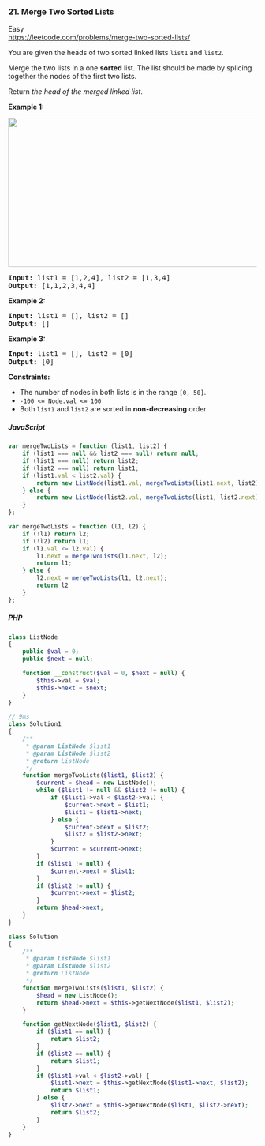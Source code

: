 ### 21. Merge Two Sorted Lists

Easy\
https://leetcode.com/problems/merge-two-sorted-lists/
<p>You are given the heads of two sorted linked lists <code>list1</code> and <code>list2</code>.</p>
<p>Merge the two lists in a one <strong>sorted</strong> list. The list should be made by splicing together the nodes of the first two lists.</p>
<p>Return <em>the head of the merged linked list</em>.</p>

<p><strong class="example">Example 1:</strong></p>
<img alt="" src="https://assets.leetcode.com/uploads/2020/10/03/merge_ex1.jpg" style="width: 662px; height: 302px;">
<pre><strong>Input:</strong> list1 = [1,2,4], list2 = [1,3,4]
<strong>Output:</strong> [1,1,2,3,4,4]
</pre>
<p><strong class="example">Example 2:</strong></p>
<pre><strong>Input:</strong> list1 = [], list2 = []
<strong>Output:</strong> []
</pre>
<p><strong class="example">Example 3:</strong></p>
<pre><strong>Input:</strong> list1 = [], list2 = [0]
<strong>Output:</strong> [0]
</pre>

<p><strong>Constraints:</strong></p>
<ul>
	<li>The number of nodes in both lists is in the range <code>[0, 50]</code>.</li>
	<li><code>-100 &lt;= Node.val &lt;= 100</code></li>
	<li>Both <code>list1</code> and <code>list2</code> are sorted in <strong>non-decreasing</strong> order.</li>
</ul>

##### JavaScript

```js
var mergeTwoLists = function (list1, list2) {
    if (list1 === null && list2 === null) return null;
    if (list1 === null) return list2;
    if (list2 === null) return list1;
    if (list1.val < list2.val) {
        return new ListNode(list1.val, mergeTwoLists(list1.next, list2))
    } else {
        return new ListNode(list2.val, mergeTwoLists(list1, list2.next))
    }
};

var mergeTwoLists = function (l1, l2) {
    if (!l1) return l2;
    if (!l2) return l1;
    if (l1.val <= l2.val) {
        l1.next = mergeTwoLists(l1.next, l2);
        return l1;
    } else {
        l2.next = mergeTwoLists(l1, l2.next);
        return l2
    }
};

```

##### PHP

```php
class ListNode
{
    public $val = 0;
    public $next = null;

    function __construct($val = 0, $next = null) {
        $this->val = $val;
        $this->next = $next;
    }
}

// 9ms
class Solution1
{
    /**
     * @param ListNode $list1
     * @param ListNode $list2
     * @return ListNode
     */
    function mergeTwoLists($list1, $list2) {
        $current = $head = new ListNode();
        while ($list1 != null && $list2 != null) {
            if ($list1->val < $list2->val) {
                $current->next = $list1;
                $list1 = $list1->next;
            } else {
                $current->next = $list2;
                $list2 = $list2->next;
            }
            $current = $current->next;
        }
        if ($list1 != null) {
            $current->next = $list1;
        }
        if ($list2 != null) {
            $current->next = $list2;
        }
        return $head->next;
    }
}

class Solution
{
    /**
     * @param ListNode $list1
     * @param ListNode $list2
     * @return ListNode
     */
    function mergeTwoLists($list1, $list2) {
        $head = new ListNode();
        return $head->next = $this->getNextNode($list1, $list2);
    }

    function getNextNode($list1, $list2) {
        if ($list1 == null) {
            return $list2;
        }
        if ($list2 == null) {
            return $list1;
        }
        if ($list1->val < $list2->val) {
            $list1->next = $this->getNextNode($list1->next, $list2);
            return $list1;
        } else {
            $list2->next = $this->getNextNode($list1, $list2->next);
            return $list2;
        }
    }
}
```
